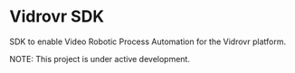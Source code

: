 # Vidrovr SDK
SDK to enable Video Robotic Process Automation for the Vidrovr platform.

NOTE: This project is under active development.
